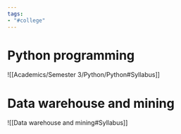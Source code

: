 ```yaml
---
tags:
- "#college"
---
```


# Python programming
![[Academics/Semester 3/Python/Python#Syllabus]]
# Data warehouse and mining
![[Data warehouse and mining#Syllabus]]